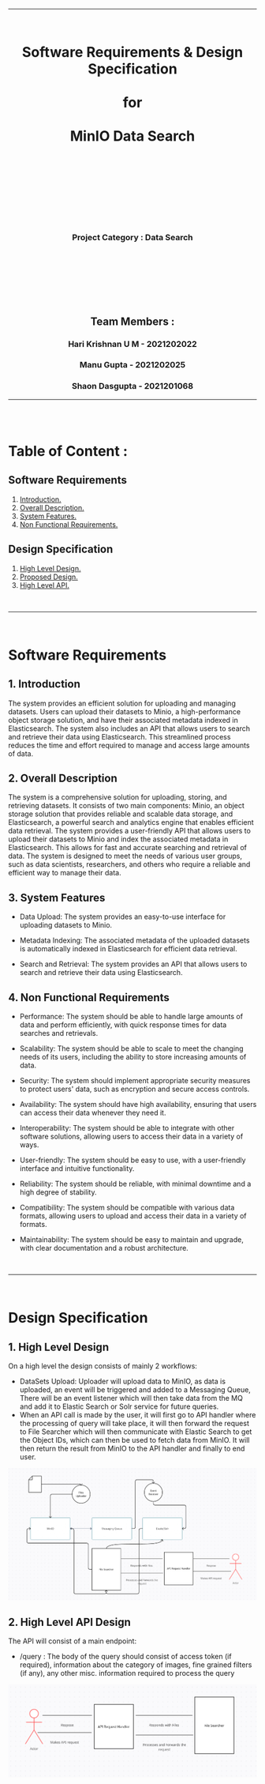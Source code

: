 <hr/>
<br/>
<div align="center"> <h1 style="text-align: center;">Software Requirements & Design Specification <br/><br/> for <br/> <br/> MinIO Data Search  <br/> <br/></h1> </div>
<br/>
<br/>
<br/>
<br/>
<br/>
<br/>
<div align="center"> <h3 style="text-align: center;"> Project Category : Data Search </h3> </div>
<br/>
<br/>
<br/>
<br/>
<br/>
<br/>

<div align="center"> <h2 style="text-align: center;"> Team Members : </h2> </div>
<div align="center"> <h3 style="text-align: center;"> Hari Krishnan U M - 2021202022 </h3> </div>
<div align="center"> <h3 style="text-align: center;"> Manu Gupta - 2021202025 </h3> </div>
<div align="center"> <h3 style="text-align: center;"> Shaon Dasgupta - 2021201068 </h3> </div>

<hr/>

<br/>
<br/>

<h1>Table of Content :</h1>

<h2> Software Requirements </h2>

1. [ Introduction. ](#intro)
2. [ Overall Description. ](#desc)
3. [ System Features. ](#feat)
4. [ Non Functional Requirements. ](#nonfunc)

<h2> Design Specification </h2>

1. [ High Level Design. ](#hld)
2. [ Proposed Design. ](#pd)
3. [ High Level API. ](#hla)

<br/>
<hr/>
<br/>

<h1>Software Requirements</h1>

<a name="intro"></a>
## 1. Introduction

The system provides an efficient solution for uploading and managing datasets. Users can upload their datasets to Minio, a high-performance object storage solution, and have their associated metadata indexed in Elasticsearch. The system also includes an API that allows users to search and retrieve their data using Elasticsearch. This streamlined process reduces the time and effort required to manage and access large amounts of data.

<a name="desc"></a>
## 2. Overall Description

The system is a comprehensive solution for uploading, storing, and retrieving datasets. It consists of two main components: Minio, an object storage solution that provides reliable and scalable data storage, and Elasticsearch, a powerful search and analytics engine that enables efficient data retrieval. The system provides a user-friendly API that allows users to upload their datasets to Minio and index the associated metadata in Elasticsearch. This allows for fast and accurate searching and retrieval of data. The system is designed to meet the needs of various user groups, such as data scientists, researchers, and others who require a reliable and efficient way to manage their data.

<a name="feat"></a>
## 3. System Features

- Data Upload: The system provides an easy-to-use interface for uploading datasets to Minio.

- Metadata Indexing: The associated metadata of the uploaded datasets is automatically indexed in Elasticsearch for efficient data retrieval.

- Search and Retrieval: The system provides an API that allows users to search and retrieve their data using Elasticsearch.

<a name="nonfunc"></a>
## 4. Non Functional Requirements

- Performance: The system should be able to handle large amounts of data and perform efficiently, with quick response times for data searches and retrievals.

- Scalability: The system should be able to scale to meet the changing needs of its users, including the ability to store increasing amounts of data.

- Security: The system should implement appropriate security measures to protect users' data, such as encryption and secure access controls.

- Availability: The system should have high availability, ensuring that users can access their data whenever they need it.

- Interoperability: The system should be able to integrate with other software solutions, allowing users to access their data in a variety of ways.

- User-friendly: The system should be easy to use, with a user-friendly interface and intuitive functionality.

- Reliability: The system should be reliable, with minimal downtime and a high degree of stability.

- Compatibility: The system should be compatible with various data formats, allowing users to upload and access their data in a variety of formats.

- Maintainability: The system should be easy to maintain and upgrade, with clear documentation and a robust architecture.


<br/>
<hr/>
<br/>
<h1>Design Specification</h1>

<a name="hld"></a>
## 1. High Level Design

On a high level the design consists of mainly 2 workflows:
- DataSets Upload: Uploader will upload data to MinIO, as data is uploaded, an event will be triggered and added to a Messaging Queue, There will be an event listener which will then take data from the MQ and add it to Elastic Search or Solr service for future queries.
- When an API call is made by the user, it will first go to API handler where the processing of query will take place, it will then forward the request to File Searcher which will then communicate with Elastic Search to get the Object IDs, which can then be used to fetch data from MinIO. It will then return the result from MinIO to the API handler and finally to end user. 

<img src="HLD.png"
     alt="High Level Design Image"
     style="float: center;" />


<a name="hla"></a>
## 2. High Level API Design

The API will consist of a main endpoint:
- /query : The body of the query should consist of access token (if required), information about the category of images, fine grained filters (if any), any other misc. information required to process the query

<img src="API.png"
     alt="API Design Image"
     style="float: center;" />
